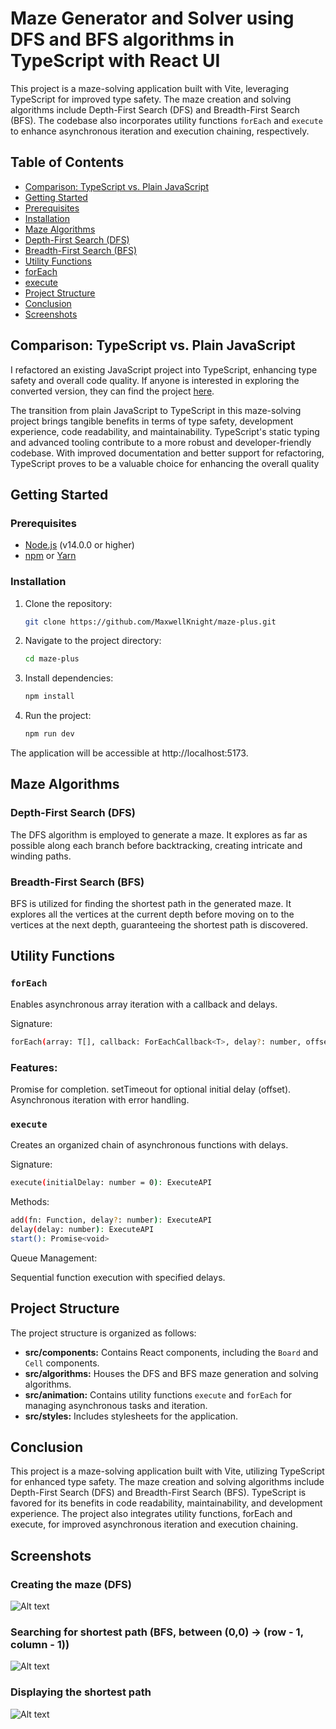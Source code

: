 # Maze Generator and Solver using DFS and BFS algorithms in TypeScript with React UI

This project is a maze-solving application built with Vite, leveraging TypeScript for improved type safety. The maze creation and solving algorithms include Depth-First Search (DFS) and Breadth-First Search (BFS). The codebase also incorporates utility functions `forEach` and `execute` to enhance asynchronous iteration and execution chaining, respectively.

## Table of Contents

- [Comparison: TypeScript vs. Plain JavaScript](#comparison-typescript-vs-plain-javascript)
- [Getting Started](#getting-started)
- [Prerequisites](#prerequisites)
- [Installation](#installation)
- [Maze Algorithms](#maze-algorithms)
- [Depth-First Search (DFS)](#depth-first-search-dfs)
- [Breadth-First Search (BFS)](#breadth-first-search-bfs)
- [Utility Functions](#utility-functions)
- [forEach](#foreach)
- [execute](#execute)
- [Project Structure](#project-structure)
- [Conclusion](#conclusion)
- [Screenshots](#screenshots)

## Comparison: TypeScript vs. Plain JavaScript

I refactored an existing JavaScript project into TypeScript, enhancing type safety and overall code quality. If anyone is interested in exploring the converted version, they can find the project [here](https://github.com/MaxwellKnight/maze-generator).

The transition from plain JavaScript to TypeScript in this maze-solving project brings tangible benefits in terms of type safety, development experience, code readability, and maintainability. TypeScript's static typing and advanced tooling contribute to a more robust and developer-friendly codebase. With improved documentation and better support for refactoring, TypeScript proves to be a valuable choice for enhancing the overall quality

## Getting Started

### Prerequisites

- [Node.js](https://nodejs.org/) (v14.0.0 or higher)
- [npm](https://www.npmjs.com/) or [Yarn](https://yarnpkg.com/)

### Installation

1. Clone the repository:

   ```bash
   git clone https://github.com/MaxwellKnight/maze-plus.git

   ```

2. Navigate to the project directory:

   ```bash
   cd maze-plus

   ```

3. Install dependencies:

   ```bash
   npm install

   ```

4. Run the project:

   ```bash
   npm run dev

   ```

The application will be accessible at http://localhost:5173.

## Maze Algorithms

### Depth-First Search (DFS)

The DFS algorithm is employed to generate a maze. It explores as far as possible along each branch before backtracking, creating intricate and winding paths.

### Breadth-First Search (BFS)

BFS is utilized for finding the shortest path in the generated maze. It explores all the vertices at the current depth before moving on to the vertices at the next depth, guaranteeing the shortest path is discovered.

## Utility Functions

### `forEach`

Enables asynchronous array iteration with a callback and delays.

Signature:

```bash
forEach(array: T[], callback: ForEachCallback<T>, delay?: number, offset?: number): Promise<void>

```

### Features:

Promise for completion.
setTimeout for optional initial delay (offset).
Asynchronous iteration with error handling.

### `execute`

Creates an organized chain of asynchronous functions with delays.

Signature:

```bash
execute(initialDelay: number = 0): ExecuteAPI
```

Methods:

```bash
add(fn: Function, delay?: number): ExecuteAPI
delay(delay: number): ExecuteAPI
start(): Promise<void>
```

Queue Management:

Sequential function execution with specified delays.

## Project Structure

The project structure is organized as follows:

- **src/components:** Contains React components, including the `Board` and `Cell` components.
- **src/algorithms:** Houses the DFS and BFS maze generation and solving algorithms.
- **src/animation:** Contains utility functions `execute` and `forEach` for managing asynchronous tasks and iteration.
- **src/styles:** Includes stylesheets for the application.

## Conclusion

This project is a maze-solving application built with Vite, utilizing TypeScript for enhanced type safety. The maze creation and solving algorithms include Depth-First Search (DFS) and Breadth-First Search (BFS). TypeScript is favored for its benefits in code readability, maintainability, and development experience. The project also integrates utility functions, forEach and execute, for improved asynchronous iteration and execution chaining.

## Screenshots

### Creating the maze (DFS)

![Alt text](/creating-maze.png?raw=true "Screenshot of the process of creating the maze")

### Searching for shortest path (BFS, between (0,0) -> (row - 1, column - 1))

![Alt text](/searching.png?raw=true "Screenshot of the BFS algorithm at work finding the shortest path")

### Displaying the shortest path

![Alt text](/shortest-path.png?raw=true "Screenshot of the shortest path in the maze")
